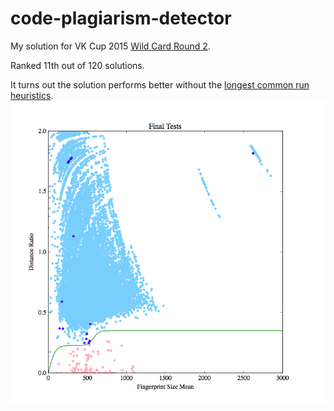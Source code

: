 # code-plagiarism-detector
My solution for VK Cup 2015 [Wild Card Round 2](http://codeforces.ru/contest/537/standings).

Ranked 11th out of 120 solutions.

It turns out the solution performs better without the [longest common run heuristics](https://github.com/slava-sh/code-plagiarism-detector/commit/741d166e2b024e44db9f5274a45a37ea50d4ac74).
![Final Tests](data/final.png)
